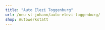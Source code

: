 ```yaml
---
title: "Auto Elezi Toggenburg"
url: /neu-st-johann/auto-elezi-toggenburg/
shop: Autowerkstatt
---
```

